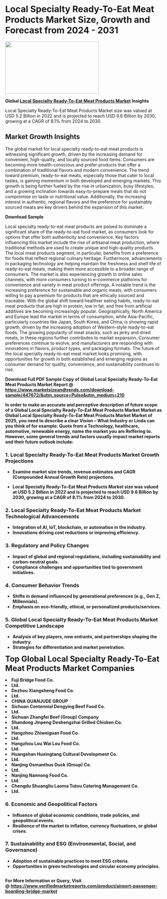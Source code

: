 <H1>Local Specialty Ready-To-Eat Meat Products Market Size, Growth and Forecast from 2024 - 2031</H1><img class="aligncenter size-medium wp-image-584254" src="https://thirdeyenews.in/wp-content/uploads/2024/09/Global-Market-Research-300x168.jpeg" alt="" width="300" height="168" /><p><strong>Global&nbsp;<a href="https://www.marketsizeandtrends.com/download-sample/447672/&amp;utm_source=Pulse&amp;utm_medium=210">Local Specialty Ready-To-Eat Meat Products Market</a> Insights</strong></p><p>Local Specialty Ready-To-Eat Meat Products Market size was valued at USD 5.2 Billion in 2022 and is projected to reach USD 9.6 Billion by 2030, growing at a CAGR of 8.1% from 2024 to 2030.</p><p><h2>Market Growth Insights</h2> <p>The global market for local specialty ready-to-eat meat products is witnessing significant growth, driven by the increasing demand for convenient, high-quality, and locally sourced food items. Consumers are becoming more health-conscious and prefer products that offer a combination of traditional flavors and modern convenience. The trend toward premium, ready-to-eat meats, especially those that cater to local tastes, is gaining momentum in both developed and emerging markets. This growth is being further fueled by the rise in urbanization, busy lifestyles, and a growing inclination towards easy-to-prepare meals that do not compromise on taste or nutritional value. Additionally, the increasing interest in authentic, regional flavors and the preference for sustainably sourced meats are key drivers behind the expansion of this market.</p> <p><strong>Download Sample</strong></p> <p>Local specialty ready-to-eat meat products are poised to dominate a significant share of the ready-to-eat food market, as consumers look for options that offer both authenticity and convenience. Key factors influencing this market include the rise of artisanal meat production, where traditional methods are used to create unique and high-quality products. The local meat products segment, in particular, benefits from a preference for foods that reflect regional culinary heritage. Furthermore, advancements in packaging technology are helping maintain the freshness and shelf life of ready-to-eat meats, making them more accessible to a broader range of consumers. The market is also experiencing growth in online sales channels, with more consumers turning to e-commerce platforms for convenience and variety in meat product offerings. A notable trend is the increasing preference for sustainable and organic meats, with consumers willing to pay a premium for products that are ethically sourced and traceable. With the global shift toward healthier eating habits, ready-to-eat meat products that are high in protein, low in fat, and free from artificial additives are becoming increasingly popular. Geographically, North America and Europe lead the market in terms of consumption, while Asia-Pacific, particularly countries like Japan, South Korea, and China, is showing rapid growth, driven by the increasing adoption of Western-style ready-to-eat foods. The growing popularity of meat snacks, such as jerky and dried meats, in these regions further contributes to market expansion. Consumer preferences continue to evolve, and manufacturers are responding with innovations in flavors, product types, and packaging formats. The future of the local specialty ready-to-eat meat market looks promising, with opportunities for growth in both established and emerging regions as consumer demand for quality, convenience, and sustainability continues to rise.</p> <p><strong></p><p><span class=""><strong>Download Full PDF Sample Copy of Global Local Specialty Ready-To-Eat Meat Products Market Report</strong> @ <a href="https://www.marketsizeandtrends.com/download-sample/447672/&amp;utm_source=Pulse&amp;utm_medium=210" target="_blank">https://www.marketsizeandtrends.com/download-sample/447672/&amp;utm_source=Pulse&amp;utm_medium=210</a></span></p><p>In order to make an accurate and perceptive description of future scope of a Global&nbsp;Local Specialty Ready-To-Eat Meat Products Market Market as Global&nbsp;Local Specialty Ready-To-Eat Meat Products Market Market of 2025, you need to describe a clear Vision &ndash; What Industry or Linda can you think of for example: Quote from a Technology, healthcare, automotive, renewable energy, name the market you are Reffering to. However, some general trends and factors usually impact market reports and their future outlook include:</p><h3>1.&nbsp;<strong>Local Specialty Ready-To-Eat Meat Products Market Growth Projections</strong></h3><ul><li>Examine market size trends, revenue estimates and CAGR (Compounded Annual Growth Rate) projections.</li><li><p>Local Specialty Ready-To-Eat Meat Products Market size was valued at USD 5.2 Billion in 2022 and is projected to reach USD 9.6 Billion by 2030, growing at a CAGR of 8.1% from 2024 to 2030.</p></li></ul><h3>2.&nbsp;<strong>Local Specialty Ready-To-Eat Meat Products Market Technological Advancements</strong></h3><ul><li>Integration of AI, IoT, blockchain, or automation in the industry.</li><li>Innovations driving cost reductions or improving efficiency.</li></ul><h3>3.&nbsp;<strong>Regulatory and Policy Changes</strong></h3><ul><li>Impact of global and regional regulations, including sustainability and carbon-neutral goals.</li><li>Compliance challenges and opportunities tied to government initiatives.</li></ul><h3>4.&nbsp;<strong>Consumer Behavior Trends</strong></h3><ul><li>Shifts in demand influenced by generational preferences (e.g., Gen Z, Millennials).</li><li>Emphasis on eco-friendly, ethical, or personalized products/services.</li></ul><h3>5.&nbsp;<strong>Global Local Specialty Ready-To-Eat Meat Products Market Competitive Landscape</strong></h3><ul><li>Analysis of key players, new entrants, and partnerships shaping the industry.</li><li>Strategies for differentiation and market penetration.</li></ul><p data-pm-slice="1 1 []"><span style="color: inherit; font-family: inherit; font-size: 25px;">Top Global Local Specialty Ready-To-Eat Meat Products Market Companies</span></p><div class="" data-test-id=""><p><li>Fuji Bridge Food Co.</li><li> Ltd.</li><li> Dezhou Xiangsheng Food Co.</li><li> Ltd.</li><li> CHINA QUANJUDE GROUP</li><li> Sichuan Centennial Dengying Beef Food Co.</li><li> Ltd.</li><li> Sichuan Zhangfei Beef (Group) Company</li><li> Shandong Jinpeng Deshengzhai Grilled Chicken Co.</li><li> Ltd.</li><li> Hangzhou Zhiweiguan Food Co.</li><li> Ltd.</li><li> Hangzhou Lou Wai Lou Food Co.</li><li> Ltd.</li><li> Huangshan Huxingtang Cultural Development Co.</li><li> Ltd.</li><li> Nanjing Osmanthus Duck (Group) Co.</li><li> Ltd.</li><li> Nanjing Nannong Food Co.</li><li> Ltd.</li><li> Chengdu Shuangliu Laoma Tutou Catering Management Co.</li><li> Ltd.</li></p></div><h3>6.&nbsp;<strong>Economic and Geopolitical Factors</strong></h3><ul><li>Influence of global economic conditions, trade policies, and geopolitical events.</li><li>Resilience of the market to inflation, currency fluctuations, or global crises.</li></ul><h3>7.&nbsp;<strong>Sustainability and ESG (Environmental, Social, and Governance)</strong></h3><ul><li>Adoption of sustainable practices to meet ESG criteria.</li><li>Opportunities in green technologies and circular economy principles.</li></ul><h2><strong style="font-size: 14px;">For More Information or Query, Visit @&nbsp;</strong><a style="background-color: #ffffff; font-size: 14px;" href="https://www.marketsizeandtrends.com/report/local-specialty-ready-to-eat-meat-products-market/" target="_blank">https://www.verifiedmarketreports.com/product/airport-passenger-boarding-bridge-market</a></h2>
